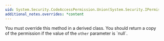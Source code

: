 ```yaml
---
uid: System.Security.CodeAccessPermission.Union(System.Security.IPermission)
additional_notes.overrides: *content
---
```


<p>You must override this method in a derived class. You should return a copy of the permission if the value of the <code>other</code> parameter is `null`.</p>


